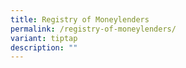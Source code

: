 ```yaml
---
title: Registry of Moneylenders
permalink: /registry-of-moneylenders/
variant: tiptap
description: ""
---
```

